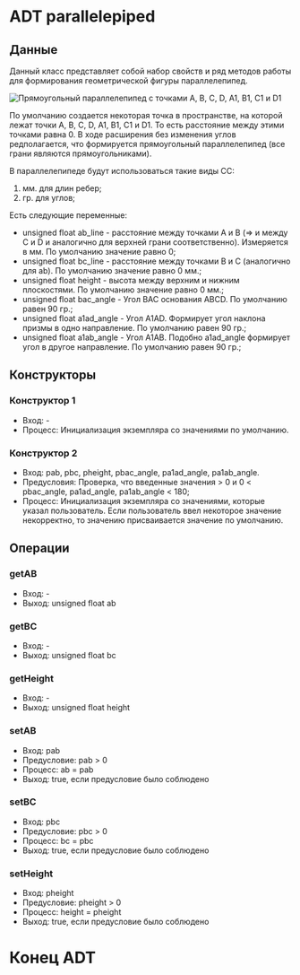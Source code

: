 # ADT parallelepiped
## Данные
Данный класс представляет собой набор свойств и ряд методов работы для формирования геометрической фигуры параллелепипед.

![Прямоугольный параллелепипед с точками A, B, C, D, A1, B1, C1 и D1](https://www.calc.ru/imgs/articles/985-a210c9cdf0d107a8e1d3919be775849e.png)

По умолчанию создается некоторая точка в пространстве, на которой лежат точки A, B, C, D, A1, B1, C1 и D1. То есть расстояние между этими точками равна 0. В ходе расширения без изменения углов редполагается, что формируется прямоугольный параллелепипед (все грани являются прямоугольниками).

В параллелепипеде будут использоваться такие виды СС:
1. мм. для длин ребер;
2. гр. для углов;

Есть следующие переменные:
* unsigned float ab_line - расстояние между точками A и B (=> и между C и D и аналогично для верхней грани соответственно). Измеряется в мм. По умолчанию значение равно 0;
* unsigned float bc_line - расстояние между точками B и С (аналогично для ab). По умолчанию значение равно 0 мм.;
* unsigned float height - высота между верхним и нижним плоскостями. По умолчанию значение равно 0 мм.;
* unsigned float bac_angle - Угол BAC основания ABCD. По умолчанию равен 90 гр.;
* unsigned float a1ad_angle - Угол A1AD. Формирует угол наклона призмы в одно направление. По умолчанию равен 90 гр.;
* unsigned float a1ab_angle - Угол A1AB. Подобно a1ad_angle формирует угол в другое направление. По умолчанию равен 90 гр.;
## Конструкторы
### Конструктор 1
* Вход: -
* Процесс: Инициализация экземпляра со значениями по умолчанию.
### Конструктор 2
* Вход: pab, pbc, pheight, pbac_angle, pa1ad_angle, pa1ab_angle.
* Предусловия: Проверка, что введенные значения > 0 и 0 < pbac_angle, pa1ad_angle, pa1ab_angle < 180;
* Процесс: Инициализация экземпляра со значениями, которые указал пользователь. Если пользователь ввел некоторое значение некорректно, то значению присваивается значение по умолчанию.
## Операции
### getAB
* Вход: -
* Выход: unsigned float ab
### getBC
* Вход: -
* Выход: unsigned float bc
### getHeight
* Вход: -
* Выход: unsigned float height
### setAB
* Вход: pab
* Предусловие: pab > 0
* Процесс: ab = pab
* Выход: true, если предусловие было соблюдено
### setBC
* Вход: pbc
* Предусловие: pbc > 0
* Процесс: bc = pbc
* Выход: true, если предусловие было соблюдено
### setHeight
* Вход: pheight
* Предусловие: pheight > 0
* Процесс: height = pheight
* Выход: true, если предусловие было соблюдено
# Конец ADT
